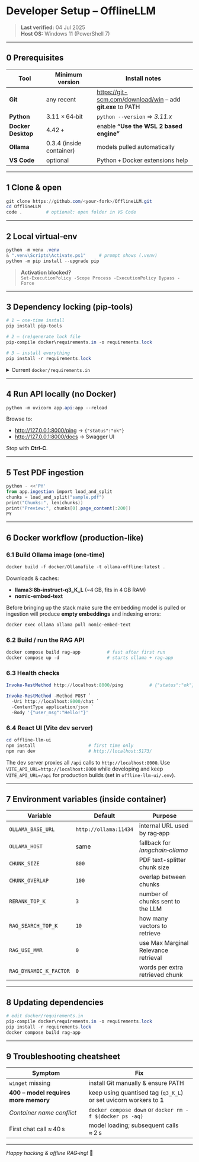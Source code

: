 
# Developer Setup – **OfflineLLM**

> **Last verified:** 04 Jul 2025  
> **Host OS:** Windows 11 (PowerShell 7)

---

## 0 Prerequisites

| Tool | Minimum version | Install notes |
|------|-----------------|---------------|
| **Git** | any recent | <https://git-scm.com/download/win> – add **git.exe** to PATH |
| **Python** | 3.11 × 64‑bit | `python --version` ⇒ *3.11.x* |
| **Docker Desktop** | 4.42 + | enable **“Use the WSL 2 based engine”** |
| **Ollama** | 0.3.4 (inside container) | models pulled automatically |
| **VS Code** | optional | Python + Docker extensions help |

---

## 1 Clone & open

```powershell
git clone https://github.com/<your‑fork>/OfflineLLM.git
cd OfflineLLM
code .         # optional: open folder in VS Code
```

---

## 2 Local virtual‑env

```powershell
python -m venv .venv
& ".venv\Scripts\Activate.ps1"     # prompt shows (.venv)
python -m pip install --upgrade pip
```

> **Activation blocked?**  
> `Set-ExecutionPolicy -Scope Process -ExecutionPolicy Bypass -Force`

---

## 3 Dependency locking (pip‑tools)

```powershell
# 1 – one‑time install
pip install pip-tools

# 2 – (re)generate lock file
pip-compile docker\requirements.in -o requirements.lock

# 3 – install everything
pip install -r requirements.lock
```

<details>
<summary>Current <code>docker/requirements.in</code></summary>

```
fastapi
uvicorn[standard]
langchain-community
chromadb==0.5.23
sentence-transformers
pydantic
pymupdf
pypdf
```
</details>

---

## 4 Run API locally (no Docker)

```powershell
python -m uvicorn app.api:app --reload
```

Browse to:

* <http://127.0.0.1:8000/ping> → `{"status":"ok"}`
* <http://127.0.0.1:8000/docs> → Swagger UI

Stop with **Ctrl‑C**.

---

## 5 Test PDF ingestion

```powershell
python - <<'PY'
from app.ingestion import load_and_split
chunks = load_and_split("sample.pdf")
print("Chunks:", len(chunks))
print("Preview:", chunks[0].page_content[:200])
PY
```

---

## 6 Docker workflow (production‑like)

### 6.1 Build Ollama image (one‑time)

```powershell
docker build -f docker/Ollamafile -t ollama-offline:latest .
```

Downloads & caches:

* **llama3:8b-instruct-q3_K_L** (~4 GB, fits in 4 GB RAM)
* **nomic-embed-text**

Before bringing up the stack make sure the embedding model is pulled or
ingestion will produce **empty embeddings** and indexing errors:

```powershell
docker exec ollama ollama pull nomic-embed-text
```

### 6.2 Build / run the RAG API

```powershell
docker compose build rag-app          # fast after first run
docker compose up -d                  # starts ollama + rag-app
```

### 6.3 Health checks

```powershell
Invoke-RestMethod http://localhost:8000/ping          # {"status":"ok"}

Invoke-RestMethod -Method POST `
  -Uri http://localhost:8000/chat `
  -ContentType application/json `
  -Body '{"user_msg":"Hello!"}'
```
### 6.4 React UI (Vite dev server)

```powershell
cd offline-llm-ui
npm install                    # first time only
npm run dev                    # http://localhost:5173/
```

The dev server proxies all `/api` calls to `http://localhost:8000`.
Use `VITE_API_URL=http://localhost:8000` while developing and keep
`VITE_API_URL=/api` for production builds (set in `offline-llm-ui/.env`).

---

## 7 Environment variables (inside container)

| Variable | Default | Purpose |
|----------|---------|---------|
| `OLLAMA_BASE_URL` | `http://ollama:11434` | internal URL used by rag‑app |
| `OLLAMA_HOST`     | same | fallback for *langchain‑ollama* |
| `CHUNK_SIZE`      | `800` | PDF text-splitter chunk size |
| `CHUNK_OVERLAP`   | `100` | overlap between chunks |
| `RERANK_TOP_K`    | `3` | number of chunks sent to the LLM |
| `RAG_SEARCH_TOP_K` | `10` | how many vectors to retrieve |
| `RAG_USE_MMR`     | `0` | use Max Marginal Relevance retrieval |
| `RAG_DYNAMIC_K_FACTOR` | `0` | words per extra retrieved chunk |
---

## 8 Updating dependencies

```powershell
# edit docker/requirements.in
pip-compile docker\requirements.in -o requirements.lock
pip install -r requirements.lock
docker compose build rag-app
```

---

## 9 Troubleshooting cheatsheet

| Symptom | Fix |
|---------|-----|
| `winget` missing | install Git manually & ensure PATH |
| **400 – model requires more memory** | keep using quantised tag (`q3_K_L`) or set uvicorn workers to **1** |
| *Container name conflict* | `docker compose down` or `docker rm -f $(docker ps -aq)` |
| First chat call ≈ 40 s | model loading; subsequent calls ≈ 2 s |

---

*Happy hacking & offline RAG‑ing!* 🚀
